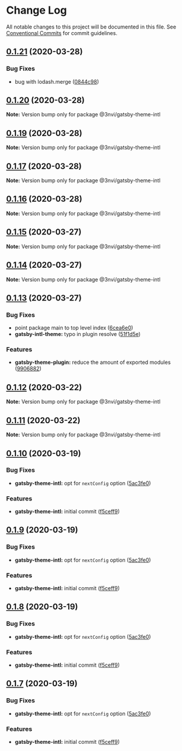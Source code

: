 # Change Log

All notable changes to this project will be documented in this file.
See [Conventional Commits](https://conventionalcommits.org) for commit guidelines.

## [0.1.21](https://github.com/3nvi/gatsby-intl/compare/v0.1.20...v0.1.21) (2020-03-28)


### Bug Fixes

* bug with lodash.merge ([0844c98](https://github.com/3nvi/gatsby-intl/commit/0844c98d2a9338f76904b49120460b74ca557d54))





## [0.1.20](https://github.com/3nvi/gatsby-intl/compare/v0.1.19...v0.1.20) (2020-03-28)

**Note:** Version bump only for package @3nvi/gatsby-theme-intl





## [0.1.19](https://github.com/3nvi/gatsby-intl/compare/v0.1.18...v0.1.19) (2020-03-28)

**Note:** Version bump only for package @3nvi/gatsby-theme-intl





## [0.1.17](https://github.com/3nvi/gatsby-intl/compare/v0.1.16...v0.1.17) (2020-03-28)

**Note:** Version bump only for package @3nvi/gatsby-theme-intl





## [0.1.16](https://github.com/3nvi/gatsby-intl/compare/v0.1.15...v0.1.16) (2020-03-28)

**Note:** Version bump only for package @3nvi/gatsby-theme-intl





## [0.1.15](https://github.com/3nvi/gatsby-intl/compare/v0.1.14...v0.1.15) (2020-03-27)

**Note:** Version bump only for package @3nvi/gatsby-theme-intl





## [0.1.14](https://github.com/3nvi/gatsby-intl/compare/v0.1.13...v0.1.14) (2020-03-27)

**Note:** Version bump only for package @3nvi/gatsby-theme-intl





## [0.1.13](https://github.com/3nvi/gatsby-intl/compare/v0.1.12...v0.1.13) (2020-03-27)

### Bug Fixes

- point package main to top level index ([6cea6e0](https://github.com/3nvi/gatsby-intl/commit/6cea6e055da8a9abd82677e6616296a4398ded44))
- **gatsby-intl-theme:** typo in plugin resolve ([51f1d5e](https://github.com/3nvi/gatsby-intl/commit/51f1d5e33b3779c9b11eb5956faf4b47d914f39c))

### Features

- **gatsby-theme-plugin:** reduce the amount of exported modules ([9906882](https://github.com/3nvi/gatsby-intl/commit/99068827b0fb040b66a726962c5888b6d676138e))

## [0.1.12](https://github.com/3nvi/gatsby-intl/compare/v0.1.11...v0.1.12) (2020-03-22)

**Note:** Version bump only for package @3nvi/gatsby-theme-intl

## [0.1.11](https://github.com/3nvi/gatsby-intl/compare/v0.1.10...v0.1.11) (2020-03-22)

**Note:** Version bump only for package @3nvi/gatsby-theme-intl

## [0.1.10](https://github.com/3nvi/gatsby-intl/compare/v0.1.6...v0.1.10) (2020-03-19)

### Bug Fixes

- **gatsby-theme-intl:** opt for `nextConfig` option ([5ac3fe0](https://github.com/3nvi/gatsby-intl/commit/5ac3fe0415c7c102f350fb85f2cfca05be41ab8d))

### Features

- **gatsby-theme-intl:** initial commit ([f5ceff9](https://github.com/3nvi/gatsby-intl/commit/f5ceff92e570dadc8cf22a8a5049d30874e21a5e))

## [0.1.9](https://github.com/3nvi/gatsby-intl/compare/v0.1.6...v0.1.9) (2020-03-19)

### Bug Fixes

- **gatsby-theme-intl:** opt for `nextConfig` option ([5ac3fe0](https://github.com/3nvi/gatsby-intl/commit/5ac3fe0415c7c102f350fb85f2cfca05be41ab8d))

### Features

- **gatsby-theme-intl:** initial commit ([f5ceff9](https://github.com/3nvi/gatsby-intl/commit/f5ceff92e570dadc8cf22a8a5049d30874e21a5e))

## [0.1.8](https://github.com/3nvi/gatsby-intl/compare/v0.1.6...v0.1.8) (2020-03-19)

### Bug Fixes

- **gatsby-theme-intl:** opt for `nextConfig` option ([5ac3fe0](https://github.com/3nvi/gatsby-intl/commit/5ac3fe0415c7c102f350fb85f2cfca05be41ab8d))

### Features

- **gatsby-theme-intl:** initial commit ([f5ceff9](https://github.com/3nvi/gatsby-intl/commit/f5ceff92e570dadc8cf22a8a5049d30874e21a5e))

## [0.1.7](https://github.com/3nvi/gatsby-intl/compare/v0.1.6...v0.1.7) (2020-03-19)

### Bug Fixes

- **gatsby-theme-intl:** opt for `nextConfig` option ([5ac3fe0](https://github.com/3nvi/gatsby-intl/commit/5ac3fe0415c7c102f350fb85f2cfca05be41ab8d))

### Features

- **gatsby-theme-intl:** initial commit ([f5ceff9](https://github.com/3nvi/gatsby-intl/commit/f5ceff92e570dadc8cf22a8a5049d30874e21a5e))

